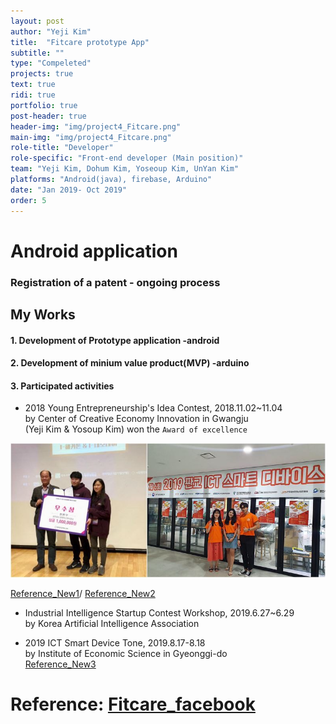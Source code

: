 ```yaml
---
layout: post
author: "Yeji Kim"
title:  "Fitcare prototype App"
subtitle: ""
type: "Compeleted"
projects: true
text: true
ridi: true
portfolio: true
post-header: true
header-img: "img/project4_Fitcare.png"
main-img: "img/project4_Fitcare.png"
role-title: "Developer"
role-specific: "Front-end developer (Main position)"
team: "Yeji Kim, Dohum Kim, Yoseoup Kim, UnYan Kim"
platforms: "Android(java), firebase, Arduino"
date: "Jan 2019- Oct 2019"
order: 5
---
```



# Android application 
### Registration of a patent - ongoing process
## My Works 

#### 1. Development of  Prototype application -android
#### 2. Development of minium value product(MVP) -arduino
#### 3. Participated activities 

- 2018 Young Entrepreneurship's Idea Contest, 2018.11.02~11.04 <br/>
  by Center of Creative Economy Innovation in Gwangju  <br/>
(Yeji Kim & Yosoup Kim) won the `Award of excellence` <br/>

![project4_fitcare_activity](img/project4_fitcare_activity.jpg)

[Reference_New1](http://www.expo7.kr/news/articleView.html?idxno=3044)/
[Reference_New2](http://www.gjdream.com/v2/news/view.html?news_type=203&code_M=2&mode=view&uid=491508)

- Industrial Intelligence Startup Contest Workshop, 2019.6.27~6.29 <br/>
  by Korea Artificial Intelligence Association <br/>

- 2019 ICT Smart Device Tone, 2019.8.17-8.18 <br/>
  by Institute of Economic Science in Gyeonggi-do <br/>
[Reference_New3](http://www.asiatoday.co.kr/view.php?key=20190819010009660)

# Reference: [Fitcare_facebook](https://www.facebook.com/fitcare.kr/)
